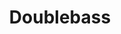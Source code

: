 ---
layout: tag-page
title: Doublebass
lang: en
lang-ref: tag-doublebass
tag-ref: doublebass
permalink: /en/tags/doublebass
---